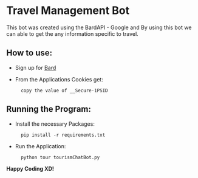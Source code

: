 
# Travel Management Bot

This bot was created using the BardAPI - Google and By using this bot we can able to get the any information specific to travel.




## How to use:

- Sign up for [Bard](https://bard.google.com/)
- From the Applications Cookies get:
        
        copy the value of __Secure-1PSID

## Running the Program:
+ Install the necessary Packages:

        pip install -r requirements.txt
+ Run the Application:

        python tour tourismChatBot.py

**Happy Coding XD!**